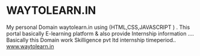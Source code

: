 # WAYTOLEARN.IN
My personal Domain waytolearn.in  using (HTML,CSS,JAVASCRIPT ) . This portal basically E-learning platform &amp; also provide Internship information ....
Basically this Domain work 	Skilligence pvt ltd internship timeperiod..
www.waytolearn.in
